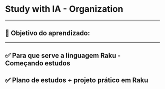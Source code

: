 # Study with IA - Organization 

---

## 🎯 Objetivo do aprendizado:
---

## ✅ Para que serve a linguagem Raku - Começando estudos

## ✅ Plano de estudos + projeto prático em Raku

